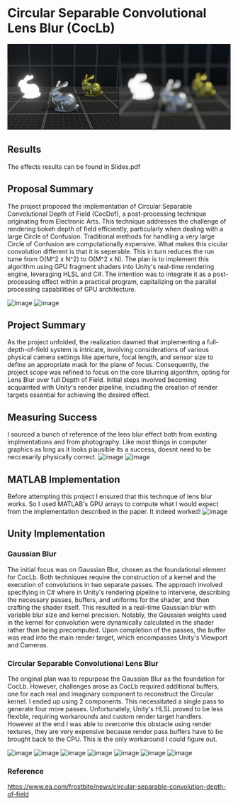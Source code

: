 # Circular Separable Convolutional Lens Blur (CocLb)
![alt text for screen readers](/Images/cover.png)
## Results
The effects results can be found in Slides.pdf

## Proposal Summary 
The project proposed the implementation of Circular Separable Convolutional Depth of Field (CocDof), a post-processing technique originating from Electronic Arts. This technique addresses the challenge of rendering bokeh depth of field efficiently, particularly when dealing with a large Circle of Confusion. Traditional methods for handling a very large Circle of Confusion are computationally expensive. What makes this cicular convolution different is that it is seperable. This in turn reduces the run tume from O(M^2 x N^2) to O(M^2 x N). The plan is to implement this algorithm using GPU fragment shaders into Unity's real-time rendering engine, leveraging HLSL and C#. The intention was to integrate it as a post-processing effect within a practical program, capitalizing on the parallel processing capabilities of GPU architecture.

![image](https://github.com/cs-muic/2023-t1-finalproject-image-lens-blur-effect/assets/23569282/96234302-3a03-4bf0-b3b7-d0d69f33d8a1)
![image](https://github.com/cs-muic/2023-t1-finalproject-image-lens-blur-effect/assets/23569282/b67120ad-1d9e-4b9a-89c8-b94bcab4979d)


## Project Summary 
As the project unfolded, the realization dawned that implementing a full-depth-of-field system is intricate, involving considerations of various physical camera settings like aperture, focal length, and sensor size to define an appropriate mask for the plane of focus. Consequently, the project scope was refined to focus on the core blurring algorithm, opting for Lens Blur over full Depth of Field. Initial steps involved becoming acquainted with Unity's render pipeline, including the creation of render targets essential for achieving the desired effect.

## Measuring Success
I sourced a bunch of reference of the lens blur effect both from existing implmentations and from photography. Like most things in computer graphics as long as it looks plausible its a success, doesnt need to be neccesarily physically correct.
![image](https://github.com/cs-muic/2023-t1-finalproject-image-lens-blur-effect/assets/23569282/486d9327-62fd-4eb7-a1ce-9b464cf5da7a)
![image](https://github.com/cs-muic/2023-t1-finalproject-image-lens-blur-effect/assets/23569282/04832196-213f-487d-8cbc-e3cc8954287f)


## MATLAB Implementation
Before attempting this project I ensured that this technque of lens blur works. So I used MATLAB's GPU arrays to compute what I would expect from the implementation described in the paper. It indeed worked! 
![image](https://github.com/cs-muic/2023-t1-finalproject-image-lens-blur-effect/assets/23569282/93d32e65-d135-428e-88b2-fd0dbbcc1f16)

## Unity Implementation  
### Gaussian Blur
The initial focus was on Gaussian Blur, chosen as the foundational element for CocLb. Both techniques require the construction of a kernel and the execution of convolutions in two separate passes. The approach involved specifying in C# where in Unity's rendering pipeline to intervene, describing the necessary passes, buffers, and uniforms for the shader, and then crafting the shader itself. This resulted in a real-time Gaussian blur with variable blur size and kernel precision. Notably, the Gaussian weights used in the kernel for convolution were dynamically calculated in the shader rather than being precomputed. Upon completion of the passes, the buffer was read into the main render target, which encompasses Unity's Viewport and Cameras.

### Circular Separable Convolutional Lens Blur
The original plan was to repurpose the Gaussian Blur as the foundation for CocLb. However, challenges arose as CocLb required additional buffers, one for each real and imaginary component to reconstruct the Circular kernel. I ended up using 2 components. This necessitated a single pass to generate four more passes. Unfortunately, Unity's HLSL proved to be less flexible, requiring workarounds and custom render target handlers. However at the end I was able to overcome this obstacle using render textures, they are very expensive because render pass buffers have to be brought back to the CPU. This is the only workaround I could figure out. 

![image](https://github.com/cs-muic/2023-t1-finalproject-image-lens-blur-effect/assets/23569282/252e2279-47fe-4dc7-941b-0710025de34a)
![image](https://github.com/cs-muic/2023-t1-finalproject-image-lens-blur-effect/assets/23569282/12747815-090e-48dc-9c63-d65263e76e29)
![image](https://github.com/cs-muic/2023-t1-finalproject-image-lens-blur-effect/assets/23569282/2d61d763-9cfa-4c25-b687-ae033590d9b0)
![image](https://github.com/cs-muic/2023-t1-finalproject-image-lens-blur-effect/assets/23569282/3e3c4dac-84a2-4864-a434-a493606cc6d9)
![image](https://github.com/cs-muic/2023-t1-finalproject-image-lens-blur-effect/assets/23569282/04ba806c-e4b5-4622-aa99-670f38c1300d)
![image](https://github.com/cs-muic/2023-t1-finalproject-image-lens-blur-effect/assets/23569282/b0967e4f-4ed4-42d7-b88f-171184accf13)
![image](https://github.com/cs-muic/2023-t1-finalproject-image-lens-blur-effect/assets/23569282/64fa27f6-1190-40b2-87c2-ad533985f9ff)

### Reference
https://www.ea.com/frostbite/news/circular-separable-convolution-depth-of-field




